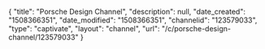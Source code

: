 {
    "title": "Porsche Design Channel",
    "description": null,
    "date_created": "1508366351",
    "date_modified": "1508366351",
    "channelid": "123579033",
    "type": "captivate",
    "layout": "channel",
    "url": "\/c\/porsche-design-channel\/123579033"
}